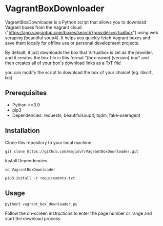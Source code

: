 
# VagrantBoxDownloader

VagrantBoxDownloader is a Python script that allows you to download Vagrant boxes from the Vagrant cloud ("https://app.vagrantup.com/boxes/search?provider=virtualbox") using web scraping (beautiful soup4). It helps you quickly fetch Vagrant boxes and save them locally for offline use or personal development projects.

By default, it just downloads the box that Virtualbox is set as the provider. and it creates the box file in this format "(box-name).(version).box" and then creates all of your box's download links as a TxT file! 

you can modify the script to download the box of your choice! (eg. libvirt, lxc)
## Prerequisites

- Python >=3.9
- pip3
- Dependencies: requests, beautifulsoup4, tqdm, fake-useragent

## Installation

Clone this repository to your local machine:

```
git clone https://github.com/majidv7/VagrantBoxDownloader.git
```

Install Dependencies
```
cd VagrantBoxDownloader
```
```
pip3 install -r requirements.txt
```
## Usage

```
python3 vagrant_box_downloader.py
```
Follow the on-screen instructions to enter the page number or range and start the download process.

